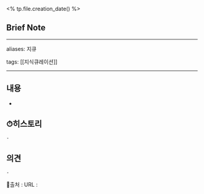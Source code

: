 <% tp.file.creation_date() %>
## Brief Note
---
aliases: 지큐

tags: [[지식큐레이션]]

---

## 내용
-

## ⏱히스토리
	-

## 의견
	-


📙출처 :
URL :